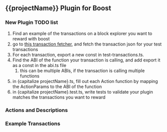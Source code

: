 ## {{projectName}} Plugin for Boost

### New Plugin TODO list
1.  Find an example of the transactions on a block explorer you want to reward with boost
2.  go to [this transaction fetcher](https://stackblitz.com/github/wevm/viem/tree/main/examples/transactions_fetching-transactions?file=index.ts), and fetch the transaction json for your test transactions
3.  For each transaction, export a new const in test-transactions.ts.
4.  Find the ABI of the function your transaction is calling, and add export it as a const in the abi.ts file
    1.  this can be multiple ABIs, if the transaction is calling multiple functions
5.  in {capitalize projectName}.ts, fill out each Action function by mapping the ActionParams to the ABI of the function
6.  in {capitalize projectName}.test.ts, write tests to validate your plugin matches the transactions you want to reward



### Actions and Descriptions



### Example Transactions